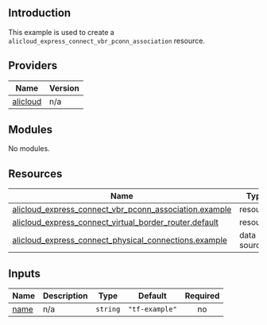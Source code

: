 <!-- BEGIN_TF_DOCS -->
## Introduction

This example is used to create a `alicloud_express_connect_vbr_pconn_association` resource.

## Providers

| Name | Version |
|------|---------|
| <a name="provider_alicloud"></a> [alicloud](#provider\_alicloud) | n/a |

## Modules

No modules.

## Resources

| Name | Type |
|------|------|
| [alicloud_express_connect_vbr_pconn_association.example](https://registry.terraform.io/providers/aliyun/alicloud/latest/docs/resources/express_connect_vbr_pconn_association) | resource |
| [alicloud_express_connect_virtual_border_router.default](https://registry.terraform.io/providers/aliyun/alicloud/latest/docs/resources/express_connect_virtual_border_router) | resource |
| [alicloud_express_connect_physical_connections.example](https://registry.terraform.io/providers/aliyun/alicloud/latest/docs/data-sources/express_connect_physical_connections) | data source |

## Inputs

| Name | Description | Type | Default | Required |
|------|-------------|------|---------|:--------:|
| <a name="input_name"></a> [name](#input\_name) | n/a | `string` | `"tf-example"` | no |
<!-- END_TF_DOCS -->    